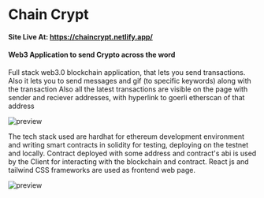 # Chain Crypt

#### Site Live At: https://chaincrypt.netlify.app/
#### Web3 Application to send Crypto across the word
Full stack web3.0 blockchain application, that lets you send transactions. Also it lets you to send messages and gif (to specific keywords) along with the transaction Also all the latest transactions are visible on the page with sender and reciever addresses, with hyperlink to goerli etherscan of that address

![preview ](https://iili.io/pCj4TB.md.jpg)

The tech stack used are hardhat for ethereum development environment and writing smart contracts in solidity for testing, deploying on the testnet and locally. Contract deployed with some address and contract's abi is used by the Client for interacting with the blockchain and contract. React js and tailwind CSS frameworks are used as frontend web page.

![preview](https://iili.io/pCw2Gn.md.jpg)
